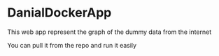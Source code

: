 # DanialDockerApp

This web app represent the graph of the dummy data from the internet

You can pull it from the repo and run it easily
